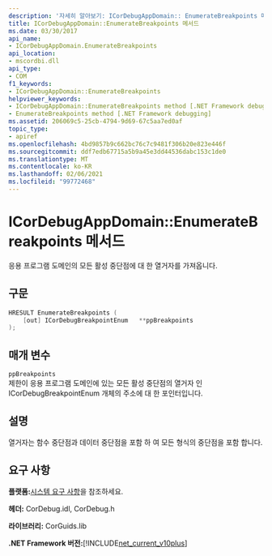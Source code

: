 ```yaml
---
description: '자세히 알아보기: ICorDebugAppDomain:: EnumerateBreakpoints 메서드'
title: ICorDebugAppDomain::EnumerateBreakpoints 메서드
ms.date: 03/30/2017
api_name:
- ICorDebugAppDomain.EnumerateBreakpoints
api_location:
- mscordbi.dll
api_type:
- COM
f1_keywords:
- ICorDebugAppDomain::EnumerateBreakpoints
helpviewer_keywords:
- ICorDebugAppDomain::EnumerateBreakpoints method [.NET Framework debugging]
- EnumerateBreakpoints method [.NET Framework debugging]
ms.assetid: 206069c5-25cb-4794-9d69-67c5aa7ed0af
topic_type:
- apiref
ms.openlocfilehash: 4bd9857b9c662bc76c7c9481f306b20e823e446f
ms.sourcegitcommit: ddf7edb67715a5b9a45e3dd44536dabc153c1de0
ms.translationtype: MT
ms.contentlocale: ko-KR
ms.lasthandoff: 02/06/2021
ms.locfileid: "99772468"
---
```

# <a name="icordebugappdomainenumeratebreakpoints-method"></a>ICorDebugAppDomain::EnumerateBreakpoints 메서드

응용 프로그램 도메인의 모든 활성 중단점에 대 한 열거자를 가져옵니다.  
  
## <a name="syntax"></a>구문  
  
```cpp  
HRESULT EnumerateBreakpoints (  
    [out] ICorDebugBreakpointEnum   **ppBreakpoints  
);  
```  
  
## <a name="parameters"></a>매개 변수  

 `ppBreakpoints`  
 제한이 응용 프로그램 도메인에 있는 모든 활성 중단점의 열거자 인 ICorDebugBreakpointEnum 개체의 주소에 대 한 포인터입니다.  
  
## <a name="remarks"></a>설명  

 열거자는 함수 중단점과 데이터 중단점을 포함 하 여 모든 형식의 중단점을 포함 합니다.  
  
## <a name="requirements"></a>요구 사항  

 **플랫폼:**[시스템 요구 사항](../../get-started/system-requirements.md)을 참조하세요.  
  
 **헤더:** CorDebug.idl, CorDebug.h  
  
 **라이브러리:** CorGuids.lib  
  
 **.NET Framework 버전:**[!INCLUDE[net_current_v10plus](../../../../includes/net-current-v10plus-md.md)]
